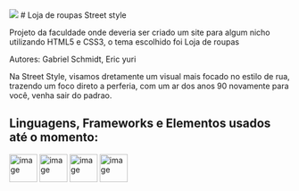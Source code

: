 <img src="https://user-images.githubusercontent.com/73097560/115834477-dbab4500-a447-11eb-908a-139a6edaec5c.gif">
# Loja de roupas Street style

Projeto da faculdade onde deveria ser criado um site para algum nicho utilizando HTML5 e CSS3, o tema escolhido foi Loja de roupas

Autores: Gabriel Schmidt, Eric yuri

Na Street Style, visamos dretamente um visual mais focado no estilo de rua, trazendo um foco direto a perferia, com um ar dos anos 90 novamente para você, venha sair do padrao.

## Linguagens, Frameworks e Elementos usados até o momento:
<img width="50" height="50" alt="image" src="https://github.com/user-attachments/assets/27f2f70c-3c0c-451e-ae95-fda448544726" />
<img width="50" height="50" alt="image" src="https://github.com/user-attachments/assets/2342f98a-806c-49fb-9477-a341eeacc1be" />
<img width="50" height="50" alt="image" src="https://github.com/user-attachments/assets/de37b3f5-467d-45a5-826a-d33cb06c2a39" />
<img width="50" height="50" alt="image" src="https://github.com/user-attachments/assets/dac12a8f-2944-4c75-a038-0a7ded4dff85" />
